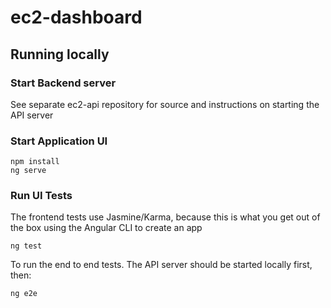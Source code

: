 # ec2-dashboard

## Running locally

### Start Backend server

See separate ec2-api repository for source and instructions on starting the API server

### Start Application UI

```
npm install
ng serve
```

### Run UI Tests ###

The frontend tests use Jasmine/Karma, because this is what you get out of the box using the Angular CLI to create an app

```
ng test
```

To run the end to end tests. The API server should be started locally first, then:

```
ng e2e
```